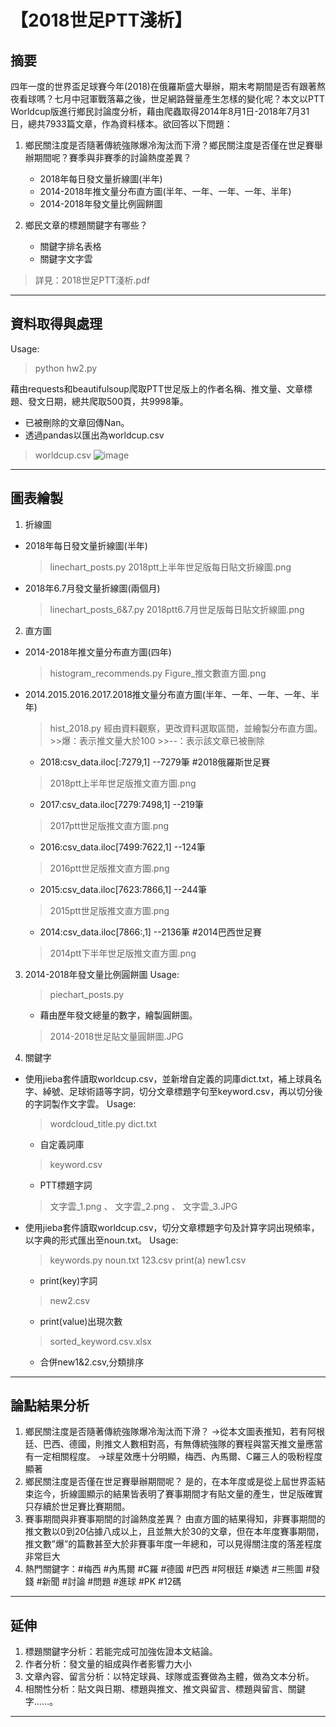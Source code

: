 # 【2018世足PTT淺析】

## 摘要
四年一度的世界盃足球賽今年(2018)在俄羅斯盛大舉辦，期末考期間是否有跟著熬夜看球嗎？七月中冠軍戰落幕之後，世足網路聲量產生怎樣的變化呢？本文以PTT Worldcup版進行鄉民討論度分析，藉由爬蟲取得2014年8月1日-2018年7月31日，總共7933篇文章，作為資料樣本。欲回答以下問題：

1. 鄉民關注度是否隨著傳統強隊爆冷淘汰而下滑？鄉民關注度是否僅在世足賽舉辦期間呢？賽季與非賽季的討論熱度差異？
    - 2018年每日發文量折線圖(半年)
    - 2014-2018年推文量分布直方圖(半年、一年、一年、一年、半年)
    - 2014-2018年發文量比例圓餅圖

2. 鄉民文章的標題關鍵字有哪些？
    - 關鍵字排名表格
    - 關鍵字文字雲

> 詳見：2018世足PTT淺析.pdf

-----

## 資料取得與處理
Usage:
> python hw2.py

藉由requests和beautifulsoup爬取PTT世足版上的作者名稱、推文量、文章標題、發文日期，總共爬取500頁，共9998筆。
- 已被刪除的文章回傳Nan。
- 透過pandas以匯出為worldcup.csv
> worldcup.csv
![image](http://github.com/b54041106/PTTWorldCup---2018-/raw/master/表格預覽圖.JPG)

-----

## 圖表繪製

1.  折線圖
- 2018年每日發文量折線圖(半年)
    > linechart_posts.py
    > 2018ptt上半年世足版每日貼文折線圖.png

- 2018年6.7月發文量折線圖(兩個月)
    > linechart_posts_6&7.py
    > 2018ptt6.7月世足版每日貼文折線圖.png

2. 直方圖
- 2014-2018年推文量分布直方圖(四年)
    > histogram_recommends.py
    > Figure_推文數直方圖.png

- 2014.2015.2016.2017.2018推文量分布直方圖(半年、一年、一年、一年、半年)
    > hist_2018.py 
    經由資料觀察，更改資料選取區間，並繪製分布直方圖。
        >>爆：表示推文量大於100
        >>--：表示該文章已被刪除
    - 2018:csv_data.iloc[:7279,1]     --7279筆 #2018俄羅斯世足賽
    > 2018ptt上半年世足版推文直方圖.png
    - 2017:csv_data.iloc[7279:7498,1] --219筆
    > 2017ptt世足版推文直方圖.png
    - 2016:csv_data.iloc[7499:7622,1] --124筆
    > 2016ptt世足版推文直方圖.png
    - 2015:csv_data.iloc[7623:7866,1] --244筆
    > 2015ptt世足版推文直方圖.png
    - 2014:csv_data.iloc[7866:,1]     --2136筆 #2014巴西世足賽
    > 2014ptt下半年世足版推文直方圖.png

3. 2014-2018年發文量比例圓餅圖
    Usage:
    >piechart_posts.py
    - 藉由歷年發文總量的數字，繪製圓餅圖。
    >2014-2018世足貼文量圓餅圖.JPG

4.  關鍵字
- 使用jieba套件讀取worldcup.csv，並新增自定義的詞庫dict.txt，補上球員名字、綽號、足球術語等字詞，切分文章標題字句至keyword.csv，再以切分後的字詞製作文字雲。
    Usage:
    > wordcloud_title.py 
    > dict.txt     
    - 自定義詞庫
    > keyword.csv  
    - PTT標題字詞
    > 文字雲_1.png 、 文字雲_2.png 、 文字雲_3.JPG

- 使用jieba套件讀取worldcup.csv，切分文章標題字句及計算字詞出現頻率，以字典的形式匯出至noun.txt。
    Usage:
    > keywords.py
    > noun.txt
    > 123.csv print(a)
    > new1.csv 
    - print(key)字詞
    >new2.csv 
    - print(value)出現次數
    >sorted_keyword.csv.xlsx 
    - 合併new1&2.csv,分類排序

---

## 論點結果分析
1.	鄉民關注度是否隨著傳統強隊爆冷淘汰而下滑？
→從本文圖表推知，若有阿根廷、巴西、德國，則推文人數相對高，有無傳統強隊的賽程與當天推文量應當有一定相關程度。
→球星效應十分明顯，梅西、內馬爾、C羅三人的吸粉程度顯著
2.	鄉民關注度是否僅在世足賽舉辦期間呢？
是的，在本年度或是從上屆世界盃結束迄今，折線圖顯示的結果皆表明了賽事期間才有貼文量的產生，世足版確實只存續於世足賽比賽期間。
3.	賽事期間與非賽事期間的討論熱度差異？
由直方圖的結果得知，非賽事期間的推文數以0到20佔據八成以上，且並無大於30的文章，但在本年度賽事期間，推文數”爆”的篇數甚至大於非賽事年度一年總和，可以見得關注度的落差程度非常巨大
4. 熱門關鍵字：#梅西 #內馬爾 #C羅 #德國 #巴西 #阿根廷 #樂透 #三熊圖 #發錢 #新聞 #討論 #問題 #進球 #PK #12碼

---

## 延伸
1.	標題關鍵字分析：若能完成可加強佐證本文結論。
2.	作者分析：發文量的組成與作者影響力大小
3.	文章內容、留言分析：以特定球員、球隊或盃賽做為主體，做為文本分析。
4.	相關性分析：貼文與日期、標題與推文、推文與留言、標題與留言、關鍵字……。

---
